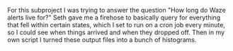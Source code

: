 For this subproject I was trying to answer the question "How long do Waze alerts live for?" Seth gave me a firehose to basically query for everything that fell within certain states, which I set to run on a cron job every minute, so I could see when things arrived and when they dropped off. Then in my own script I turned these output files into a bunch of histograms.